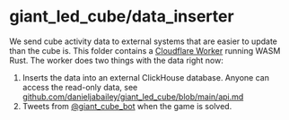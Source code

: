 # giant_led_cube/data_inserter

We send cube activity data to external systems that are easier to update than the cube is. This folder contains a [Cloudflare Worker](https://workers.cloudflare.com) running WASM Rust. The worker does two things with the data right now:

1. Inserts the data into an external ClickHouse database. Anyone can access the read-only data, see [github.com/danieljabailey/giant_led_cube/blob/main/api.md](https://github.com/danieljabailey/giant_led_cube/blob/main/api.md)
2. Tweets from [@giant_cube_bot](https://twitter.com/giant_cube_bot) when the game is solved.
